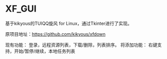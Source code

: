 # XF_GUI
基于kikyous的TUIQQ旋风 for Linux，通过Tkinter进行了实现。

原项目地址：https://github.com/kikyous/xfdown

现有功能：
登录，远程资源列表，下载/删除，列表排序。
将添加功能：
右键支持，开始/暂停/继续，本地任务列表
